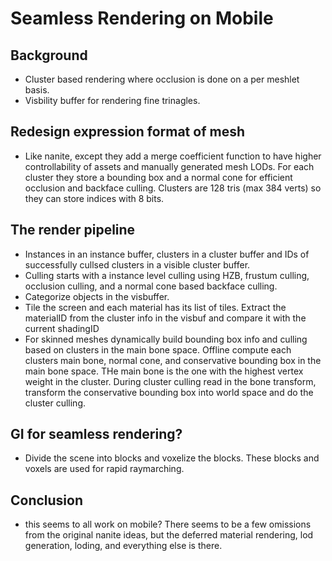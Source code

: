 # Seamless Rendering on Mobile
## Background
- Cluster based rendering where occlusion is done on a per meshlet basis.
- Visbility buffer for rendering fine trinagles.
## Redesign expression format of mesh
- Like nanite, except they add a merge coefficient function to have higher controllability of assets and manually generated mesh LODs. For each cluster they store a bounding box and a normal cone for efficient occlusion and backface culling. Clusters are 128 tris (max 384 verts) so they can store indices with 8 bits. 
## The render pipeline
- Instances in an instance buffer, clusters in a cluster buffer and IDs of successfully cullsed clusters in a visible cluster buffer. 
- Culling starts with a instance level culling using HZB, frustum culling, occlusion culling, and a normal cone based backface culling. 
- Categorize objects in the visbuffer. 
- Tile the screen and each material has its list of tiles. Extract the materialID from the cluster info in the visbuf and compare it with the current shadingID
- For skinned meshes dynamically build bounding box info and culling based on clusters in the main bone space. Offline compute each clusters main bone, normal cone, and conservative bounding box in the main bone space. THe main bone is the one with the highest vertex weight in the cluster. During cluster culling read in the bone transform, transform the conservative bounding box into world space and do the cluster culling.
## GI for seamless rendering?
- Divide the scene into blocks and voxelize the blocks. These blocks and voxels are used for rapid raymarching. 
## Conclusion
- this seems to all work on mobile? There seems to be a few omissions from the original nanite ideas, but the deferred material rendering, lod generation, loding, and everything else is there. 
